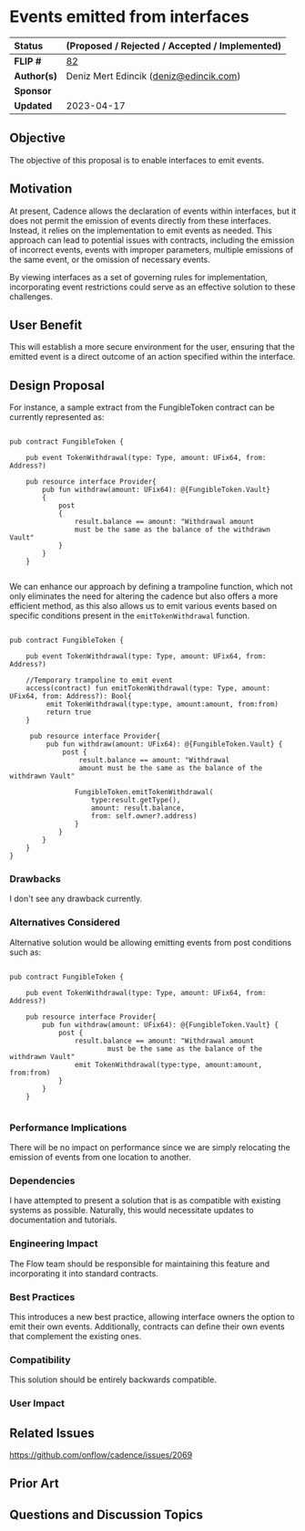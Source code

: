# Events emitted from interfaces

| Status        | (Proposed / Rejected / Accepted / Implemented)       |
:-------------- |:---------------------------------------------------- | 
| **FLIP #**    | [82](https://github.com/onflow/flips/pull/82/)       | 
| **Author(s)** | Deniz Mert Edincik (deniz@edincik.com)               | 
| **Sponsor**   |                                                      | 
| **Updated**   | 2023-04-17                                           | 

## Objective

The objective of this proposal is to enable interfaces to emit events.

## Motivation

At present, Cadence allows the declaration of events within interfaces, but it
does not permit the emission of events directly from these interfaces. Instead,
it relies on the implementation to emit events as needed.  This approach can
lead to potential issues with contracts, including the emission of incorrect
events, events with improper parameters, multiple emissions of the same event,
or the omission of necessary events. 

By viewing interfaces as a set of governing rules for implementation,
incorporating event restrictions could serve as an effective solution to these
challenges.

## User Benefit

This will establish a more secure environment for the user, ensuring that the
emitted event is a direct outcome of an action specified within the interface.

## Design Proposal

For instance, a sample extract from the FungibleToken contract can be currently
represented as:


```cadence 

pub contract FungibleToken {
   
    pub event TokenWithdrawal(type: Type, amount: UFix64, from: Address?)
   
    pub resource interface Provider{ 
        pub fun withdraw(amount: UFix64): @{FungibleToken.Vault} 
        { 
            post 
            { 
                result.balance == amount: "Withdrawal amount 
                must be the same as the balance of the withdrawn Vault" 
            } 
        } 
    }
 
```

We can enhance our approach by defining a trampoline function, which not only
eliminates the need for altering the cadence but also offers a more efficient
method, as this also allows us to emit various events based on specific conditions
present in the `emitTokenWithdrawal` function.



```cadence 

pub contract FungibleToken {
   
    pub event TokenWithdrawal(type: Type, amount: UFix64, from: Address?)
    
    //Temporary trampoline to emit event 
    access(contract) fun emitTokenWithdrawal(type: Type, amount: UFix64, from: Address?): Bool{ 
         emit TokenWithdrawal(type:type, amount:amount, from:from) 
         return true 
    }

     pub resource interface Provider{ 
         pub fun withdraw(amount: UFix64): @{FungibleToken.Vault} { 
             post { 
                 result.balance == amount: "Withdrawal
                 amount must be the same as the balance of the withdrawn Vault"
                
                FungibleToken.emitTokenWithdrawal(
                    type:result.getType(),
                    amount: result.balance, 
                    from: self.owner?.address) 
                } 
            } 
        } 
    }
}
```


### Drawbacks

I don't see any drawback currently. 


### Alternatives Considered

Alternative solution would be allowing emitting events from post conditions such
as:

```cadence 

pub contract FungibleToken {
   
    pub event TokenWithdrawal(type: Type, amount: UFix64, from: Address?)
   
    pub resource interface Provider{ 
        pub fun withdraw(amount: UFix64): @{FungibleToken.Vault} { 
            post { 
                result.balance == amount: "Withdrawal amount
                        must be the same as the balance of the withdrawn Vault" 
                emit TokenWithdrawal(type:type, amount:amount, from:from) 
            } 
        } 
    }
 
```


### Performance Implications

There will be no impact on performance since we are simply relocating the
emission of events from one location to another.


### Dependencies

I have attempted to present a solution that is as compatible with existing
systems as possible. Naturally, this would necessitate updates to documentation
and tutorials.

### Engineering Impact

The Flow team should be responsible for maintaining this feature and
incorporating it into standard contracts.

### Best Practices

This introduces a new best practice, allowing interface owners the option to
emit their own events. Additionally, contracts can define their own events that
complement the existing ones.

### Compatibility

This solution should be entirely backwards compatible.

### User Impact


## Related Issues

https://github.com/onflow/cadence/issues/2069

## Prior Art


## Questions and Discussion Topics

